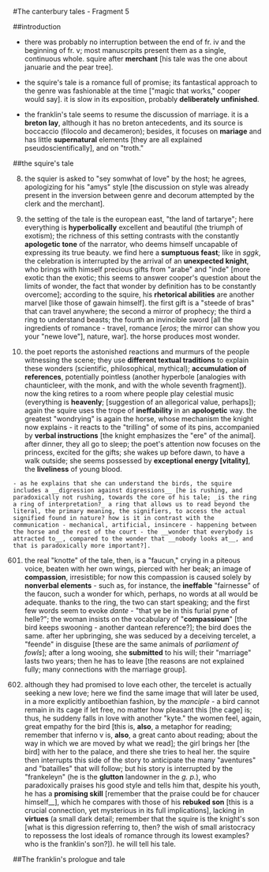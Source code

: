 #The canterbury tales - Fragment 5

##introduction

- there was probably no interruption between the end of fr. iv and the beginning of fr. v; most manuscrpits present them as a single, continuous whole. squire after __merchant__ [his tale was the one about januarie and the pear tree].

- the squire's tale is a romance full of promise; its fantastical approach to the genre was fashionable at the time ["magic that works," cooper would say]. it is slow in its exposition, probably __deliberately unfinished__.

- the franklin's tale seems to resume the discussion of marriage. it is a __breton lay__, although it has no breton antecedents, and its source is boccaccio (filocolo and decameron); besides, it focuses on __mariage__ and has little __supernatural__ elements [they are all explained pseudoscientifically], and on "troth."

##the squire's tale

8. the squier is asked to "sey somwhat of love" by the host; he agrees, apologizing for his "amys" style [the discussion on style was already present in the inversion between genre and decorum attempted by the clerk and the merchant].

211. the setting of the tale is the european east, "the land of tartarye"; here everything is __hyperbolically__ excellent and beautiful (the triumph of exotism); the richness of this setting contrasts with the constantly __apologetic tone__ of the narrator, who deems himself uncapable of expressing its true beauty. we find here a __sumptuous feast__; like in _sggk_, the celebration is interrupted by the arrival of an __unexpected knight__, who brings with himself precious gifts from "arabe" and "inde" [more exotic than the exotic; this seems to answer cooper's question about the limits of wonder, the fact that wonder by definition has to be constantly overcome]; according to the squire, his __rhetorical abilities__ are another marvel [like those of gawain himself]. the first gift is a "steede of bras" that can travel anywhere; the second a mirror of prophecy; the third a ring to understand beasts; the fourth an invincible sword [all the ingredients of romance - travel, romance [_eros_; the mirror can show you your "newe love"], nature, war]. the horse produces most wonder.

408. the poet reports the astonished reactions and murmurs of the people witnessing the scene; they use __different textual traditions__ to explain these wonders (scientific, philosophical, mythical); __accumulation of references__, potentially pointless (another hyperbole [analogies with chaunticleer, with the monk, and with the whole seventh fragment]). now the king retires to a room where people play celestial music (everything is __heavenly__; [suggestion of an allegorical value, perhaps]); again the squire uses the trope of __ineffability__ in an __apologetic__ way. the greatest "wondrying" is again the horse, whose mechanism the knight now explains - it reacts to the "trilling" of some of its pins, accompanied by __verbal instructions__ [the knight emphasizes the "ere" of the animal]. after dinner, they all go to sleep; the poet's attention now focuses on the princess, excited for the gifts; she wakes up before dawn, to have a walk outside; she seems possessed by __exceptional energy [vitality]__, the __liveliness__ of young blood.

	- as he explains that she can understand the birds, the squire includes a __digression against digressions__ [he is rushing, and paradoxically not rushing, towards the core of his tale; _is the ring a ring of interpretation?_ a ring that allows us to read beyond the literal, the primary meaning, the signifiers, to access the actual signified found in nature? how is it in contrast with the communication - mechanical, artificial, insincere - happening between the horse and the rest of the court - the __wonder that everybody is attracted to__, compared to the wonder that __nobody looks at__, and that is paradoxically more important?].

601. the real "knotte" of the tale, then, is a "faucun," crying in a piteous voice, beaten with her own wings, pierced with her beak; an image of __compassion__, irresistible; for now this compassion is caused solely by __nonverbal elements__ - such as, for instance, the __ineffable__ "fairnesse" of the faucon, such a wonder for which, perhaps, no words at all would be adequate. thanks to the ring, the two can start speaking; and the first few words seem to evoke _dante_ - "that ye be in this furial pyne of helle?"; the woman insists on the vocabulary of "__compassioun__" [the bird keeps swooning - another dantean reference?]; the bird does the same. after her upbringing, she was seduced by a deceiving tercelet, a "feende" in disguise [these are the same animals of _parliament of fowls_]; after a long wooing, she __submitted__ to his will; their "marriage" lasts two years; then he has to leave [the reasons are not explained fully; many connections with the marriage group].

708. although they had promised to love each other, the tercelet is actually seeking a new love; here we find the same image that will later be used, in a more explicitly antiboethian fashion, by the _manciple_ - a bird cannot remain in its cage if let free, no matter how pleasant this [the cage] is; thus, he suddeny falls in love with another "kyte." the women feel, again, great empathy for the bird [this is, __also__, a metaphor for reading; remember that inferno v is, __also__, a great canto about reading; about the way in which we are moved by what we read]; the girl brings her [the bird] with her to the palace, and there she tries to heal her. the squire then interrupts this side of the story to anticipate the many "aventures" and "batailles" that will follow; but his story is interrupted by the "frankeleyn" (he is the __glutton__ landowner in the _g. p._), who paradoxically praises his good style and tells him that, despite his youth, he has a __promising skill__ [remember that the praise could be for chaucer himself__], which he compares with those of his __rebuked son__ [this is a crucial connection, yet mysterious in its full implications], lacking in __virtues__ (a small dark detail; remember that the squire is the knight's son [what is this digression referring to, then? the wish of small aristocracy to repossess the lost ideals of romance through its lowest examples? who is the franklin's son?]). he will tell his tale.

##The franklin's prologue and tale


